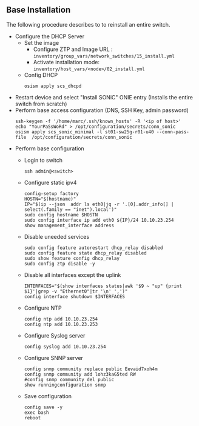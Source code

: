 ## Base Installation

The following procedure describes to to reinstall an entire switch.

* Configure the DHCP Server
  * Set the image 
    * Configure ZTP and Image URL : `inventory/group_vars/network_switches/15_install.yml`
    * Activate installation mode: `inventory/host_vars/<node>/02_install.yml`
  * Config DHCP
    ```
    osism apply scs_dhcpd
    ```
* Restart device and select "Install SONiC" ONIE entry
  (Installs the entire switch from scratch)
* Perform base access configuration
  (DNS, SSH Key, admin password)
  ```
  ssh-keygen -f '/home/marc/.ssh/known_hosts' -R '<ip of host>'
  echo "YourPaSsWoRd" > /opt/configuration/secrets/conn_sonic
  osism apply scs_sonic_minimal -l st01-sw25g-r01-u40 --conn-pass-file  /opt/configuration/secrets/conn_sonic
  ```
* Perform base configuration
  * Login to switch
    ```
    ssh admin@<switch> 
    ```
  * Configure static ipv4
    ```
    config-setup factory
    HOSTN="$(hostname)"
    IP="$(ip --json  addr ls eth0|jq -r '.[0].addr_info[] | select(.family == "inet").local')"
    sudo config hostname $HOSTN
    sudo config interface ip add eth0 ${IP}/24 10.10.23.254
    show management_interface address
    ```
  * Disable uneeded services
    ```
    sudo config feature autorestart dhcp_relay disabled
    sudo config feature state dhcp_relay disabled
    sudo show feature config dhcp_relay
    sudo config ztp disable -y
    ```
  * Disable all interfaces except the uplink
    ```
    INTERFACES="$(show interfaces status|awk '$9 ~ "up" {print $1}'|grep -v "Ethernet0"|tr '\n' ',')"
    config interface shutdown $INTERFACES
    ```
  * Configure NTP
    ```
    config ntp add 10.10.23.254
    config ntp add 10.10.23.253
    ```
  * Configure Syslog server
    ```
    config syslog add 10.10.23.254
    ```

  * Configure SNNP server
    ```
    config snmp community replace public Eevaid7xoh4m
    config snmp community add lohz3kaG5ted RW
    #config snmp community del public
    show runningconfiguration snmp
    ```

  * Save configuration
    ```
    config save -y
    exec bash
    reboot
    ```
